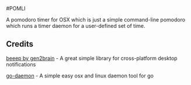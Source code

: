 #POMLI

A pomodoro timer for OSX which is just a simple command-line pomodoro which runs a timer daemon for a user-defined set of time.

## Credits

[beeep by gen2brain](https://github.com/gen2brain/beeep) - A great simple library for cross-platform desktop notifications

[go-daemon](https://github.com/sevlyar/go-daemon) - A simple easy osx and linux daemon tool for go

